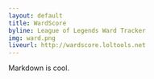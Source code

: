 ```yaml
---
layout: default
title: WardScore
byline: League of Legends Ward Tracker
img: ward.png
liveurl: http://wardscore.loltools.net
---
```

Markdown is cool.